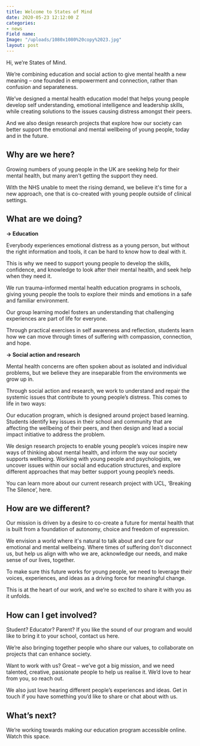 ```yaml
---
title: Welcome to States of Mind
date: 2020-05-23 12:12:00 Z
categories:
- news
Field name: 
Image: "/uploads/1080x1080%20copy%2023.jpg"
layout: post
---
```


Hi, we’re States of Mind. 

We’re combining education and social action to give mental health a new meaning – one founded in empowerment and connection, rather than confusion and separateness. 

We’ve designed a mental health education model that helps young people develop self understanding, emotional intelligence and leadership skills, while creating solutions to the issues causing distress amongst their peers. 

And we also design research projects that explore how our society can better support the emotional and mental wellbeing of young people, today and in the future. 

## Why are we here?

Growing numbers of young people in the UK are seeking help for their mental health, but many aren’t getting the support they need. 

With the NHS unable to meet the rising demand, we believe it's time for a new approach, one that is co-created with young people outside of clinical settings. 

## What are we doing?

**→ Education**

Everybody experiences emotional distress as a young person, but without the right information and tools, it can be hard to know how to deal with it. 

This is why we need to support young people to develop the skills, confidence, and knowledge to look after their mental health, and seek help when they need it. 

We run trauma-informed mental health education programs in schools, giving young people the tools to explore their minds and emotions in a safe and familiar environment. 

Our group learning model fosters an understanding that challenging experiences are part of life for everyone. 

Through practical exercises in self awareness and reflection, students learn how we can move through times of suffering with compassion, connection, and hope. 

**→ Social action and research**

Mental health concerns are often spoken about as isolated and individual problems, but we believe they are inseparable from the environments we grow up in. 

Through social action and research, we work to understand and repair the systemic issues that contribute to young people’s distress. This comes to life in two ways:

Our education program, which is designed around project based learning. Students identify key issues in their school and community that are affecting the wellbeing of their peers, and then design and lead a social impact initiative to address the problem. 

We design research projects to enable young people’s voices inspire new ways of thinking about mental health, and inform the way our society supports wellbeing. Working with young people and psychologists, we uncover issues within our social and education structures, and explore different approaches that may better support young people’s needs. 

You can learn more about our current research project with UCL, ‘Breaking The Silence’, here. 

## How are we different?

Our mission is driven by a desire to co-create a future for mental health that is built from a foundation of autonomy, choice and freedom of expression. 

We envision a world where it's natural to talk about and care for our emotional and mental wellbeing. Where times of suffering don't disconnect us, but help us align with who we are, acknowledge our needs, and make sense of our lives, together.  

To make sure this future works for young people, we need to leverage their voices, experiences, and ideas as a driving force for meaningful change. 

This is at the heart of our work, and we’re so excited to share it with you as it unfolds. 

## How can I get involved?

Student? Educator? Parent? If you like the sound of our program and would like to bring it to your school, contact us here. 

We’re also bringing together people who share our values, to collaborate on projects that can enhance society. 

Want to work with us? Great – we’ve got a big mission, and we need talented, creative, passionate people to help us realise it. We’d love to hear from you, so reach out.

We also just love hearing different people’s experiences and ideas. Get in touch if you have something you’d like to share or chat about with us. 

## What’s next?

We’re working towards making our education program accessible online. Watch this space. 